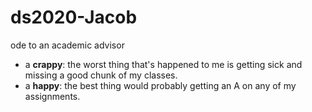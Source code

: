 # ds2020-Jacob
ode to an academic advisor
- a **crappy**: the worst thing that's happened to me is getting sick and missing a good chunk of my classes.
- a **happy**: the best thing would probably getting an A on any of my assignments.
